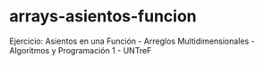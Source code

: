 arrays-asientos-funcion
=======================

Ejercicio: Asientos en una Función - Arreglos Multidimensionales - Algoritmos y Programación 1 - UNTreF 
